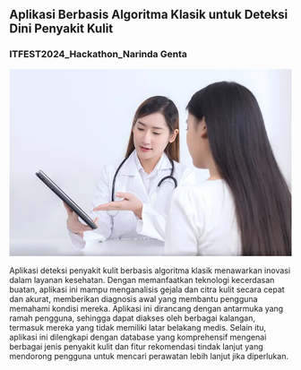 <meta name="viewport" content="width=device-width, initial-scale=1">
<link rel="stylesheet" href="github-markdown.css">
<article class="markdown-body">
	<h1>Aplikasi Berbasis Algoritma Klasik untuk Deteksi Dini Penyakit Kulit</h1>
	<h3>ITFEST2024_Hackathon_Narinda Genta</h3>	
</article>
<img src="https://github.com/narindagenta/Skin_Diseases_Early_Detector/blob/main/Header.jpg"/>
 
Aplikasi deteksi penyakit kulit berbasis algoritma klasik menawarkan inovasi dalam layanan kesehatan. Dengan memanfaatkan teknologi kecerdasan buatan, aplikasi ini mampu menganalisis gejala dan citra kulit secara cepat dan akurat, memberikan diagnosis awal yang membantu pengguna memahami kondisi mereka. Aplikasi ini dirancang dengan antarmuka yang ramah pengguna, sehingga dapat diakses oleh berbagai kalangan, termasuk mereka yang tidak memiliki latar belakang medis. Selain itu, aplikasi ini dilengkapi dengan database yang komprehensif mengenai berbagai jenis penyakit kulit dan fitur rekomendasi tindak lanjut yang mendorong pengguna untuk mencari perawatan lebih lanjut jika diperlukan.

